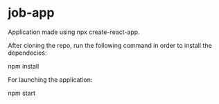 # job-app

Application made using npx create-react-app.


After cloning the repo, run the following command in order to install the dependecies:

  npm install 




For launching the application:

  npm start

